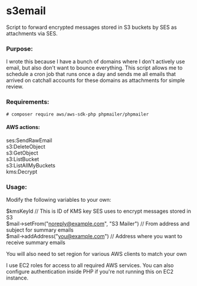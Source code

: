 # s3email
Script to forward encrypted messages stored in S3 buckets by SES as attachments via SES.

### Purpose:
I wrote this because I have a bunch of domains where I don't actively use email, but also don't want to bounce everything.
This script allows me to schedule a cron job that runs once a day and sends me all emails that arrived on catchall accounts for these domains as attachments for simple review.

### Requirements:
`# composer require aws/aws-sdk-php phpmailer/phpmailer`

#### AWS actions:<br>
ses:SendRawEmail<br>
s3:DeleteObject<br>
s3:GetObject<br>
s3:ListBucket<br>
s3:ListAllMyBuckets<br>
kms:Decrypt

### Usage:
Modify the following variables to your own:

$kmsKeyId // This is ID of KMS key SES uses to encrypt messages stored in S3<br>
$mail->setFrom("noreply@example.com", "S3 Mailer") // From address and subject for summary emails<br>
$mail->addAddress("you@example.com") // Address where you want to receive summary emails<br>


You will also need to set region for various AWS clients to match your own

I use EC2 roles for access to all required AWS services. You can also configure authentication inside PHP if you're not running this on EC2 instance.
